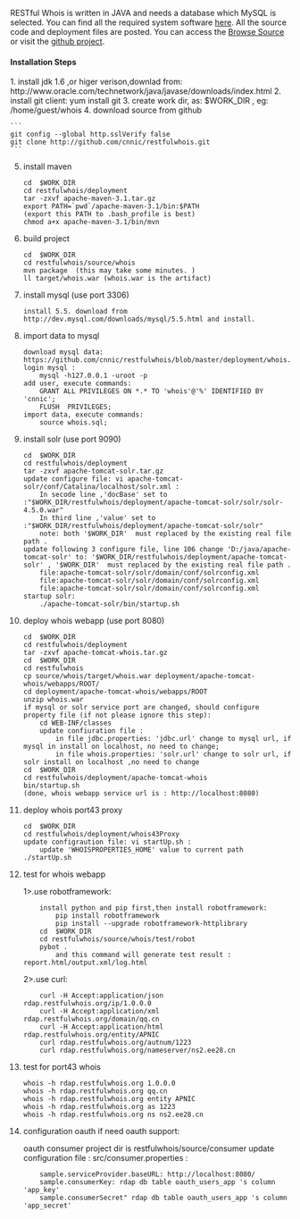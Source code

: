 <html xmlns="http://www.w3.org/1999/xhtml">
  
  


  <head>
    <title>
      UserGuide – Restful Whois
    </title>
<p>
RESTful Whois is written in JAVA and needs a database which MySQL is selected. You can find all the required system software <a class="wiki" href="/trac/RestfulWhois/wiki/Requirements">here</a>. All the source code and deployment files are posted. You can access the <a class="ext-link" href="http://restfulwhois.org/trac/RestfulWhois/browser"><span class="icon">​</span>Browse Source</a> or visit the  <a class="ext-link" href="https://github.com/cnnic/restfulwhois"><span class="icon">​</span>github project</a>.
</p>
<p>
<h4>Installation Steps</h4>
1. install jdk 1.6 ,or higer verison,downlad from: http://www.oracle.com/technetwork/java/javase/downloads/index.html
2. install git client:
	yum install git
3. create work dir, as: $WORK_DIR , eg: /home/guest/whois
4. download source from github

	```
	git config --global http.sslVerify false 
	git clone http://github.com/cnnic/restfulwhois.git
	```
5. install maven
	
	```
	cd  $WORK_DIR 
	cd restfulwhois/deployment 
	tar -zxvf apache-maven-3.1.tar.gz 
	export PATH=`pwd`/apache-maven-3.1/bin:$PATH 
	(export this PATH to .bash_profile is best) 
	chmod a+x apache-maven-3.1/bin/mvn
	```
6. build project
	
	```
	cd  $WORK_DIR 
	cd restfulwhois/source/whois
	mvn package  (this may take some minutes. )
	ll target/whois.war (whois.war is the artifact)
	```
7. install mysql  (use port 3306)

	```install 5.5. download from http://dev.mysql.com/downloads/mysql/5.5.html and install.```
8. import data to mysql
      
	```
	download mysql data: https://github.com/cnnic/restfulwhois/blob/master/deployment/whois.sql
	login mysql : 
		mysql -h127.0.0.1 -uroot -p
	add user, execute commands:
		GRANT ALL PRIVILEGES ON *.* TO 'whois'@'%' IDENTIFIED BY 'cnnic';
		FLUSH  PRIVILEGES;
	import data, execute commands: 
		source whois.sql;
	```
9. install solr (use port 9090)
	
	```
	cd  $WORK_DIR
	cd restfulwhois/deployment
	tar -zxvf apache-tomcat-solr.tar.gz
	update configure file: vi apache-tomcat-solr/conf/Catalina/localhost/solr.xml :
		In secode line ,'docBase' set to :"$WORK_DIR/restfulwhois/deployment/apache-tomcat-solr/solr/solr-4.5.0.war"
		In third line ,'value' set to :"$WORK_DIR/restfulwhois/deployment/apache-tomcat-solr/solr"
		note: both '$WORK_DIR'  must replaced by the existing real file path .
	update following 3 configure file, line 106 change 'D:/java/apache-tomcat-solr' to: '$WORK_DIR/restfulwhois/deployment/apache-tomcat-solr' , '$WORK_DIR'  must replaced by the existing real file path .
		file:apache-tomcat-solr/solr/domain/conf/solrconfig.xml
		file:apache-tomcat-solr/solr/domain/conf/solrconfig.xml
		file:apache-tomcat-solr/solr/domain/conf/solrconfig.xml
	startup solr:  
		./apache-tomcat-solr/bin/startup.sh 
	```
10. deploy whois webapp  (use port 8080)
      	
	```
	cd  $WORK_DIR
	cd restfulwhois/deployment
	tar -zxvf apache-tomcat-whois.tar.gz
	cd  $WORK_DIR
	cd restfulwhois
	cp source/whois/target/whois.war deployment/apache-tomcat-whois/webapps/ROOT/
	cd deployment/apache-tomcat-whois/webapps/ROOT
	unzip whois.war
	if mysql or solr service port are changed, should configure property file (if not please ignore this step):
		cd WEB-INF/classes
		update confiuration file :
			in file jdbc.properties: 'jdbc.url' change to mysql url, if mysql in install on localhost, no need to change;
			in file whois.properties: 'solr.url' change to solr url, if solr install on localhost ,no need to change
	cd  $WORK_DIR
	cd restfulwhois/deployment/apache-tomcat-whois
	bin/startup.sh
	(done, whois webapp service url is : http://localhost:8080)
	```
11. deploy whois port43 proxy

	```
	cd  $WORK_DIR
	cd restfulwhois/deployment/whois43Proxy
	update configraution file: vi startUp.sh :
		update 'WHOISPROPERTIES_HOME' value to current path
	./startUp.sh
	```
12. test for whois webapp
	
	1>.use robotframework:
	
	```
		install python and pip first,then install robotframework:
			pip install robotframework
			pip install --upgrade robotframework-httplibrary
		cd  $WORK_DIR
		cd restfulwhois/source/whois/test/robot
		pybot .
			and this command will generate test result : report.html/output.xml/log.html
	```
	2>.use curl:

	```
		curl -H Accept:application/json rdap.restfulwhois.org/ip/1.0.0.0
		curl -H Accept:application/xml rdap.restfulwhois.org/domain/qq.cn
		curl -H Accept:application/html rdap.restfulwhois.org/entity/APNIC
		curl rdap.restfulwhois.org/autnum/1223
		curl rdap.restfulwhois.org/nameserver/ns2.ee28.cn
	```
13. test for port43 whois 

	```
	whois -h rdap.restfulwhois.org 1.0.0.0
	whois -h rdap.restfulwhois.org qq.cn
	whois -h rdap.restfulwhois.org entity APNIC
	whois -h rdap.restfulwhois.org as 1223
	whois -h rdap.restfulwhois.org ns ns2.ee28.cn
	```
14. configuration oauth if need oauth support:

	oauth consumer project dir is restfulwhois/source/consumer
	update configuration file : src/consumer.properties :
	
	```
		sample.serviceProvider.baseURL: http://localhost:8080/
		sample.consumerKey: rdap db table oauth_users_app 's column 'app_key'
		sample.consumerSecret" rdap db table oauth_users_app 's column 'app_secret'
	```
